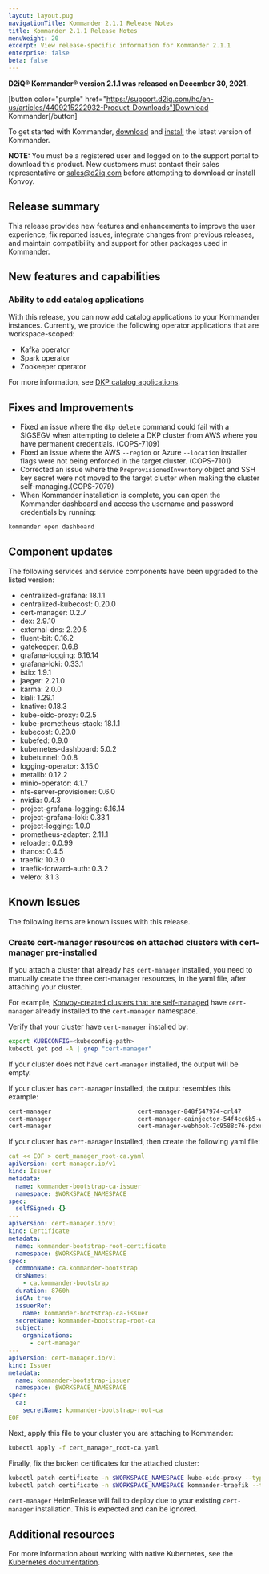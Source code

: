 ```yaml
---
layout: layout.pug
navigationTitle: Kommander 2.1.1 Release Notes
title: Kommander 2.1.1 Release Notes
menuWeight: 20
excerpt: View release-specific information for Kommander 2.1.1
enterprise: false
beta: false
---
```


**D2iQ&reg; Kommander&reg; version 2.1.1 was released on December 30, 2021.**

[button color="purple" href="https://support.d2iq.com/hc/en-us/articles/4409215222932-Product-Downloads"]Download Kommander[/button]

To get started with Kommander, [download](../../download/) and [install](../../install/) the latest version of Kommander.

<p class="message--note"><strong>NOTE: </strong>You must be a registered user and logged on to the support portal to download this product. New customers must contact their sales representative or <a href="mailto:sales@d2iq.com">sales@d2iq.com</a> before attempting to download or install Konvoy.</p>

## Release summary

This release provides new features and enhancements to improve the user experience, fix reported issues, integrate changes from previous releases, and maintain compatibility and support for other packages used in Kommander.

## New features and capabilities

### Ability to add catalog applications

With this release, you can now add catalog applications to your Kommander instances. Currently, we provide the following operator applications that are workspace-scoped:

- Kafka operator
- Spark operator
- Zookeeper operator

For more information, see [DKP catalog applications](../../workspaces/applications/catalog-applications/dkp-applications/).

## Fixes and Improvements

- Fixed an issue where the `dkp delete` command could fail with a SIGSEGV when attempting to delete a DKP cluster from AWS where you have permanent credentials. (COPS-7109)
- Fixed an issue where the AWS `--region` or Azure `--location` installer flags were not being enforced in the target cluster. (COPS-7101)
- Corrected an issue where the `PreprovisionedInventory` object and SSH key secret were not moved to the target cluster when making the cluster self-managing.(COPS-7079)
- When Kommander installation is complete, you can open the Kommander dashboard and access the username and password credentials by running:

```sh
kommander open dashboard
```

## Component updates

The following services and service components have been upgraded to the listed version:

- centralized-grafana: 18.1.1
- centralized-kubecost: 0.20.0
- cert-manager: 0.2.7
- dex: 2.9.10
- external-dns: 2.20.5
- fluent-bit: 0.16.2
- gatekeeper: 0.6.8
- grafana-logging: 6.16.14
- grafana-loki: 0.33.1
- istio: 1.9.1
- jaeger: 2.21.0
- karma: 2.0.0
- kiali: 1.29.1
- knative: 0.18.3
- kube-oidc-proxy: 0.2.5
- kube-prometheus-stack: 18.1.1
- kubecost: 0.20.0
- kubefed: 0.9.0
- kubernetes-dashboard: 5.0.2
- kubetunnel: 0.0.8
- logging-operator: 3.15.0
- metallb: 0.12.2
- minio-operator: 4.1.7
- nfs-server-provisioner: 0.6.0
- nvidia: 0.4.3
- project-grafana-logging: 6.16.14
- project-grafana-loki: 0.33.1
- project-logging: 1.0.0
- prometheus-adapter: 2.11.1
- reloader: 0.0.99
- thanos: 0.4.5
- traefik: 10.3.0
- traefik-forward-auth: 0.3.2
- velero: 3.1.3

## Known Issues

The following items are known issues with this release.

### Create cert-manager resources on attached clusters with cert-manager pre-installed

If you attach a cluster that already has `cert-manager` installed, you need to manually create the three cert-manager resources, in the yaml file, after attaching your cluster.

For example, [Konvoy-created clusters that are self-managed][konvoy-self-managed] have `cert-manager` already installed to the `cert-manager` namespace.

Verify that your cluster have `cert-manager` installed by:

```bash
export KUBECONFIG=<kubeconfig-path>
kubectl get pod -A | grep "cert-manager"
```

If your cluster does not have `cert-manager` installed, the output will be empty.

If your cluster has `cert-manager` installed, the output resembles this example:

```bash
cert-manager                        cert-manager-848f547974-crl47                                        1/1     Running   0          5m5s
cert-manager                        cert-manager-cainjector-54f4cc6b5-wbzvr                              1/1     Running   0          5m5s
cert-manager                        cert-manager-webhook-7c9588c76-pdxrb                                 1/1     Running   0          5m4s
```

If your cluster has `cert-manager` installed, then create the following yaml file:

```yaml
cat << EOF > cert_manager_root-ca.yaml
apiVersion: cert-manager.io/v1
kind: Issuer
metadata:
  name: kommander-bootstrap-ca-issuer
  namespace: $WORKSPACE_NAMESPACE
spec:
  selfSigned: {}
---
apiVersion: cert-manager.io/v1
kind: Certificate
metadata:
  name: kommander-bootstrap-root-certificate
  namespace: $WORKSPACE_NAMESPACE
spec:
  commonName: ca.kommander-bootstrap
  dnsNames:
    - ca.kommander-bootstrap
  duration: 8760h
  isCA: true
  issuerRef:
    name: kommander-bootstrap-ca-issuer
  secretName: kommander-bootstrap-root-ca
  subject:
    organizations:
      - cert-manager
---
apiVersion: cert-manager.io/v1
kind: Issuer
metadata:
  name: kommander-bootstrap-issuer
  namespace: $WORKSPACE_NAMESPACE
spec:
  ca:
    secretName: kommander-bootstrap-root-ca
EOF
```

Next, apply this file to your cluster you are attaching to Kommander:

```sh
kubectl apply -f cert_manager_root-ca.yaml
```

Finally, fix the broken certificates for the attached cluster:

```bash
kubectl patch certificate -n $WORKSPACE_NAMESPACE kube-oidc-proxy --type='merge' -p '{"spec": {"issuerRef": {"kind": "Issuer", "name": "kommander-bootstrap-issuer"}}}'
kubectl patch certificate -n $WORKSPACE_NAMESPACE kommander-traefik --type='merge' -p '{"spec": {"issuerRef": {"kind": "Issuer", "name": "kommander-bootstrap-issuer"}}}'
```

`cert-manager` HelmRelease will fail to deploy due to your existing `cert-manager` installation. This is expected and can be ignored.

## Additional resources

<!-- Add links to external documentation as needed -->

For more information about working with native Kubernetes, see the [Kubernetes documentation][kubernetes-doc].

[kubernetes-doc]: https://kubernetes.io/docs/home/
[attach-cluster]: ../../clusters/attach-cluster#attaching-a-cluster
[konvoy-self-managed]: /dkp/konvoy/2.1/choose-infrastructure/aws/quick-start-aws#optional-move-controllers-to-the-newly-created-cluster
[project-custom-applications-git-repo]: ../../projects/applications/catalog-applications/custom-applications/add-create-git-repo
